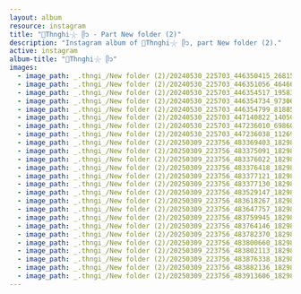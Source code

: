 ```yaml
---
layout: album
resource: instagram
title: "🐚Thnghi𓇼 ᥫ᭡ - Part New folder (2)"
description: "Instagram album of 🐚Thnghi𓇼 ᥫ᭡, part New folder (2)."
active: instagram
album-title: "🐚Thnghi𓇼 ᥫ᭡"
images:
  - image_path: _.thngi_/New folder (2)/20240530_225703_446350415_2681565861993536_7844342305304036573_n.jpg
  - image_path: _.thngi_/New folder (2)/20240530_225703_446351056_464669429448705_2458215365077482670_n.jpg
  - image_path: _.thngi_/New folder (2)/20240530_225703_446354517_1958313444603869_1546485557905762407_n.jpg
  - image_path: _.thngi_/New folder (2)/20240530_225703_446354734_973060127603400_957284010264147841_n.jpg
  - image_path: _.thngi_/New folder (2)/20240530_225703_446354799_8188520324505412_5773466679766453940_n.jpg
  - image_path: _.thngi_/New folder (2)/20240530_225703_447140822_1405051820187258_5979170249451442512_n.jpg
  - image_path: _.thngi_/New folder (2)/20240530_225703_447236010_698603699023456_922970423262361652_n.jpg
  - image_path: _.thngi_/New folder (2)/20240530_225703_447236038_1126995801942016_6552456428214477175_n.jpg
  - image_path: _.thngi_/New folder (2)/20250309_223756_483369403_18298611475233157_7002470540115682947_n.jpg
  - image_path: _.thngi_/New folder (2)/20250309_223756_483375091_18298611625233157_6984159138216316636_n.jpg
  - image_path: _.thngi_/New folder (2)/20250309_223756_483376022_18298611523233157_1783492479468468143_n.jpg
  - image_path: _.thngi_/New folder (2)/20250309_223756_483376418_18298611556233157_6243951285772800098_n.jpg
  - image_path: _.thngi_/New folder (2)/20250309_223756_483377121_18298611541233157_4301151109293291242_n.jpg
  - image_path: _.thngi_/New folder (2)/20250309_223756_483377130_18298611505233157_5816370352811878933_n.jpg
  - image_path: _.thngi_/New folder (2)/20250309_223756_483529147_18298611514233157_1946424890977602932_n.jpg
  - image_path: _.thngi_/New folder (2)/20250309_223756_483618267_18298611658233157_8486376724744050493_n.jpg
  - image_path: _.thngi_/New folder (2)/20250309_223756_483647757_18298611496233157_3063868459969174887_n.jpg
  - image_path: _.thngi_/New folder (2)/20250309_223756_483759945_18298611565233157_261650523442308785_n.jpg
  - image_path: _.thngi_/New folder (2)/20250309_223756_483764146_18298611589233157_2009180404215863105_n.jpg
  - image_path: _.thngi_/New folder (2)/20250309_223756_483782370_18298611649233157_7321210812296655112_n.jpg
  - image_path: _.thngi_/New folder (2)/20250309_223756_483800660_18298611580233157_8072076473441261329_n.jpg
  - image_path: _.thngi_/New folder (2)/20250309_223756_483802113_18298611640233157_4145793480209095266_n.jpg
  - image_path: _.thngi_/New folder (2)/20250309_223756_483876338_18298611616233157_8579325829800092239_n.jpg
  - image_path: _.thngi_/New folder (2)/20250309_223756_483882136_18298611607233157_1390968609246835508_n.jpg
  - image_path: _.thngi_/New folder (2)/20250309_223756_483913606_18298611598233157_6738123812631292625_n.jpg
---
```

